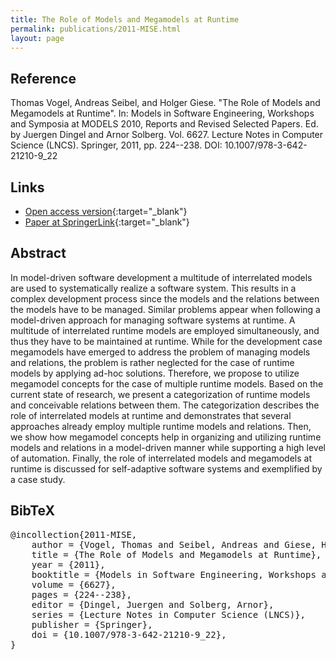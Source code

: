```yaml
---
title: The Role of Models and Megamodels at Runtime
permalink: publications/2011-MISE.html
layout: page
---
```


## Reference
Thomas Vogel, Andreas Seibel, and Holger Giese. "The Role of Models and Megamodels at Runtime". In: Models in Software Engineering, Workshops and Symposia at MODELS 2010, Reports and Revised Selected Papers. Ed. by Juergen Dingel and Arnor Solberg. Vol. 6627. Lecture Notes in Computer Science (LNCS). Springer, 2011, pp. 224--238. DOI: 10.1007/978-3-642-21210-9\_22

## Links
* [Open access version](https://arxiv.org/abs/1805.07396){:target="_blank"}
* [Paper at SpringerLink](https://doi.org/10.1007/978-3-642-21210-9_22){:target="_blank"}

## Abstract
In model-driven software development a multitude of interrelated models are used to systematically realize a software system. This results in a complex development process since the models and the relations between the models have to be managed. Similar problems appear when following a model-driven approach for managing software systems at runtime. A multitude of interrelated runtime models are employed simultaneously, and thus they have to be maintained at runtime. While for the development case megamodels have emerged to address the problem of managing models and relations, the problem is rather neglected for the case of runtime models by applying ad-hoc solutions. Therefore, we propose to utilize megamodel concepts for the case of multiple runtime models. Based on the current state of research, we present a categorization of runtime models and conceivable relations between them. The categorization describes the role of interrelated models at runtime and demonstrates that several approaches already employ multiple runtime models and relations. Then, we show how megamodel concepts help in organizing and utilizing runtime models and relations in a model-driven manner while supporting a high level of automation. Finally, the role of interrelated models and megamodels at runtime is discussed for self-adaptive software systems and exemplified by a case study.

## BibTeX

<div class="bibtex">
<pre>@incollection{2011-MISE,
    author = {Vogel, Thomas and Seibel, Andreas and Giese, Holger},
    title = {The Role of Models and Megamodels at Runtime},
    year = {2011},
    booktitle = {Models in Software Engineering, Workshops and Symposia at MODELS 2010, Reports and Revised Selected Papers},
    volume = {6627},
    pages = {224--238},
    editor = {Dingel, Juergen and Solberg, Arnor},
    series = {Lecture Notes in Computer Science (LNCS)},
    publisher = {Springer},
    doi = {10.1007/978-3-642-21210-9_22},
}</pre>
</div>
